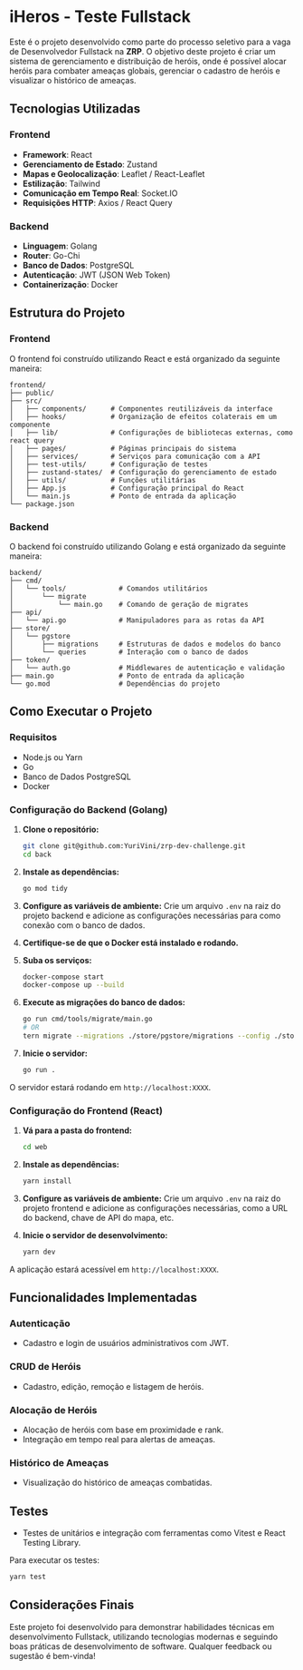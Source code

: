 # iHeros - Teste Fullstack

Este é o projeto desenvolvido como parte do processo seletivo para a vaga de Desenvolvedor Fullstack na **ZRP**. O objetivo deste projeto é criar um sistema de gerenciamento e distribuição de heróis, onde é possível alocar heróis para combater ameaças globais, gerenciar o cadastro de heróis e visualizar o histórico de ameaças.

## Tecnologias Utilizadas

### Frontend
- **Framework**: React
- **Gerenciamento de Estado**: Zustand
- **Mapas e Geolocalização**: Leaflet / React-Leaflet
- **Estilização**: Tailwind
- **Comunicação em Tempo Real**: Socket.IO
- **Requisições HTTP**: Axios / React Query

### Backend
- **Linguagem**: Golang
- **Router**: Go-Chi
- **Banco de Dados**: PostgreSQL
- **Autenticação**: JWT (JSON Web Token)
- **Containerização**: Docker

## Estrutura do Projeto

### Frontend

O frontend foi construído utilizando React e está organizado da seguinte maneira:

```
frontend/
├── public/
├── src/
│   ├── components/      # Componentes reutilizáveis da interface
│   ├── hooks/           # Organização de efeitos colaterais em um componente
│   ├── lib/             # Configurações de bibliotecas externas, como react query
│   ├── pages/           # Páginas principais do sistema
│   ├── services/        # Serviços para comunicação com a API
│   ├── test-utils/      # Configuração de testes 
│   ├── zustand-states/  # Configuração do gerenciamento de estado
│   ├── utils/           # Funções utilitárias
│   ├── App.js           # Configuração principal do React
│   └── main.js          # Ponto de entrada da aplicação
└── package.json
```

### Backend

O backend foi construído utilizando Golang e está organizado da seguinte maneira:

```
backend/
├── cmd/
│   └── tools/             # Comandos utilitários
│       └── migrate          
│           └── main.go    # Comando de geração de migrates
├── api/
│   └── api.go             # Manipuladores para as rotas da API
├── store/
│   └── pgstore
│       ├── migrations     # Estruturas de dados e modelos do banco
│       └── queries        # Interação com o banco de dados
├── token/
│   └── auth.go            # Middlewares de autenticação e validação
├── main.go                # Ponto de entrada da aplicação
└── go.mod                 # Dependências do projeto
```

## Como Executar o Projeto

### Requisitos

- Node.js ou Yarn
- Go
- Banco de Dados PostgreSQL
- Docker

### Configuração do Backend (Golang)

1. **Clone o repositório:**
   ```bash
   git clone git@github.com:YuriVini/zrp-dev-challenge.git
   cd back
   ```

2. **Instale as dependências:**
   ```bash
   go mod tidy
   ```

3. **Configure as variáveis de ambiente:**
   Crie um arquivo `.env` na raiz do projeto backend e adicione as configurações necessárias para como conexão com o banco de dados.

4. **Certifique-se de que o Docker está instalado e rodando.**

5. **Suba os serviços:**
   ```bash
   docker-compose start
   docker-compose up --build
   ```

6. **Execute as migrações do banco de dados:**
   ```bash
   go run cmd/tools/migrate/main.go
   # OR
   tern migrate --migrations ./store/pgstore/migrations --config ./store/pgstore/migrations/tern.conf
   ```

7. **Inicie o servidor:**
   ```bash
   go run .
   ```

O servidor estará rodando em `http://localhost:XXXX`.

### Configuração do Frontend (React)

1. **Vá para a pasta do frontend:**
   ```bash
   cd web
   ```

2. **Instale as dependências:**
   ```bash
   yarn install
   ```

3. **Configure as variáveis de ambiente:**
   Crie um arquivo `.env` na raiz do projeto frontend e adicione as configurações necessárias, como a URL do backend, chave de API do mapa, etc.

4. **Inicie o servidor de desenvolvimento:**
   ```bash
   yarn dev
   ```

A aplicação estará acessível em `http://localhost:XXXX`.

## Funcionalidades Implementadas

### Autenticação
- Cadastro e login de usuários administrativos com JWT.
  
### CRUD de Heróis
- Cadastro, edição, remoção e listagem de heróis.

### Alocação de Heróis
- Alocação de heróis com base em proximidade e rank.
- Integração em tempo real para alertas de ameaças.

### Histórico de Ameaças
- Visualização do histórico de ameaças combatidas.

## Testes

- Testes de unitários e integração com ferramentas como Vitest e React Testing Library.

Para executar os testes:
  ```bash
  yarn test
  ```

## Considerações Finais

Este projeto foi desenvolvido para demonstrar habilidades técnicas em desenvolvimento Fullstack, utilizando tecnologias modernas e seguindo boas práticas de desenvolvimento de software. Qualquer feedback ou sugestão é bem-vinda!
